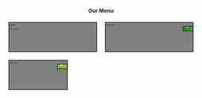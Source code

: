 <!doctype html>
<html>
<title> assignment</title>
<meta charset="UTF-8">
  <meta name="viewport" content="width=device-width, initial-scale=1.0">
<style> 
  *{
    margin:0px;
    padding:0px;
    box-sizing: border-box;
  }
  h1{
   text-transform: capitalize;
   text-align: center;
   font-size: 75%;
  }
  section{
    background-color: gray;
    border: 1px solid black;
    font-size: 25%;
    height: 60px;
    position:relative;
    float: left;  
    width:32%;
  }
  main {
  padding: 1rem;
  display: flex;
  flex-wrap: wrap;
  gap: 1rem;
}

  #p1{
    background-color: hotpink;
    width: 30px;
    height: 10px;
    padding: .5px;
    border: 1px solid black;
    font-size: 200%;
    position: absolute;
    top:0px;
    right:0px;

  }
  #p3{
    background-color: limegreen;
    width: 20px;
    height: 10px;
    padding: .5px;
    border: 1px solid black;
    font-size: 200%;
    position: absolute;
    top:0px;
    right:0px;
  }
  #p5{
    background-color: greenyellow;
    width: 20px;
   height: 10px;
    padding: .5px;
    border: 1px solid black;
    font-size: 200%;
    position: absolute;
    top:0px;
    right:0px;
  }
  @media (min-width: 992px){
  .c, .b, .s {
    flex: 1 1 calc(33.333% - 1rem);
  }
  }
  @media (min-width: 768px) and (max-width: 991px) {
  .c, .b {
    flex: 1 1 calc(50% - 1rem);
  }

  #s3 {
    flex: 1 1 100%;
  }
}

/* Mobile view: 767px and below */
@media (max-width: 767px) {
  .c, .b, .s {
    flex: 1 1 100%;
  }
}
</style>
  
  <link rel="stylesheet" href="style.css">
<body>
  <h1> our menu </h1>
  <main>
  <section id="s1" class="c">
    <p id="p1">Chicken</p>
    <p id="p2"> ilove chicken</p></section>
    <section id="s2" class="b">
      <p id="p3"> Beef </p>
      <p id="p4"> i love beef </p></section>
      <section id="s3" class="s">
        <p id="p5"> Sushi </p>
        <p id="p6"> i love sushi </p></section>
</main>
</body></html>
